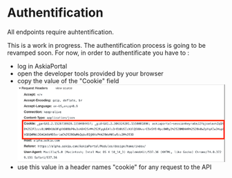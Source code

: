 # Authentification

All endpoints require auhtentification.

This is a work in progress. The authentification process is going to be revamped soon. For now, in order to authentificate you have to :
- log in AskiaPortal
- open the developer tools provided by your browser
- copy the value of the "Cookie" field
![cookie](https://github.com/Askia/designonline-api-doc/blob/master/assets/doc-cookie.png)
- use this value in a header names "cookie" for any request to the API
